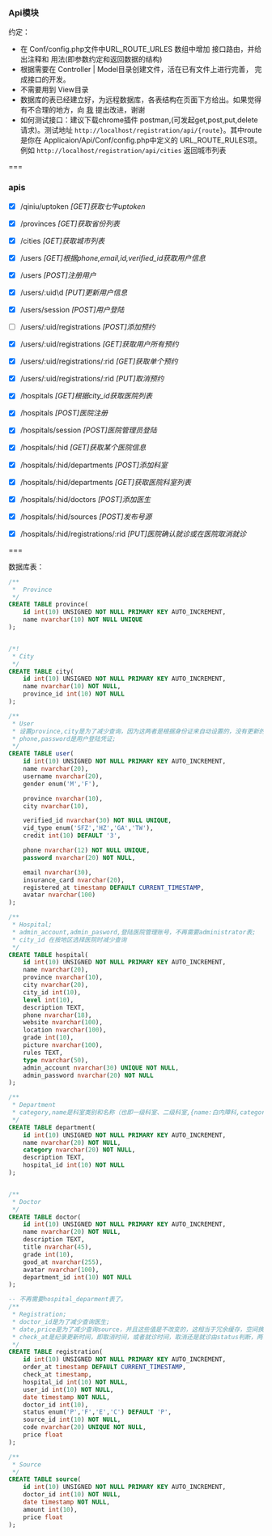 ### Api模块

约定：
- 在 Conf/config.php文件中URL_ROUTE_URLES 数组中增加 接口路由，并给出注释和 用法(即参数约定和返回数据的结构)
- 根据需要在 Controller | Model目录创建文件，活在已有文件上进行完善， 完成接口的开发。
- 不需要用到 View目录
- 数据库的表已经建立好，为远程数据库，各表结构在页面下方给出。如果觉得有不合理的地方，向 [我](mailto:i.dragonxx@icloud.com) 提出改进，谢谢
- 如何测试接口：建议下载chrome插件 postman,(可发起get,post,put,delete请求)。测试地址 `http://localhost/registration/api/{route}`。其中route是你在 Applicaion/Api/Conf/config.php中定义的 URL_ROUTE_RULES项。例如 `http://localhost/registration/api/cities`  返回城市列表

===

### apis
- [x] /qiniu/uptoken    _[GET]获取七牛uptoken_
- [x] /provinces    _[GET]获取省份列表_
- [x] /cities   _[GET]获取城市列表_
- [x] /users    _[GET]根据phone,email,id,verified_id获取用户信息_
- [x] /users    _[POST]注册用户_
- [x] /users/:uid\d   _[PUT]更新用户信息_
- [x] /users/session     _[POST]用户登陆_
- [ ] /users/:uid/registrations     _[POST]添加预约_
- [x] /users/:uid/registrations     _[GET]获取用户所有预约_
- [x] /users/:uid/registrations/:rid    _[GET]获取单个预约_
- [x] /users/:uid/registrations/:rid    _[PUT]取消预约_
- [x] /hospitals    _[GET]根据city_id获取医院列表_
- [x] /hospitals    _[POST]医院注册_
- [x] /hospitals/session    _[POST]医院管理员登陆_
- [x] /hospitals/:hid   _[GET]获取某个医院信息_
- [x] /hospitals/:hid/departments   _[POST]添加科室_
- [x] /hospitals/:hid/departments   _[GET]获取医院科室列表_
- [x] /hospitals/:hid/doctors   _[POST]添加医生_
- [x] /hospitals/:hid/sources   _[POST]发布号源_
- [x] /hospitals/:hid/registrations/:rid    _[PUT]医院确认就诊或在医院取消就诊_


===


数据库表：
```sql
/**
 *  Province
 */
CREATE TABLE province(
    id int(10) UNSIGNED NOT NULL PRIMARY KEY AUTO_INCREMENT,
    name nvarchar(10) NOT NULL UNIQUE 
);


/*!
 * City
 */
CREATE TABLE city(
    id int(10) UNSIGNED NOT NULL PRIMARY KEY AUTO_INCREMENT,
    name nvarchar(10) NOT NULL,
    province_id int(10) NOT NULL
);

/**
 * User
 * 设置province,city是为了减少查询，因为这两者是根据身份证来自动设置的，没有更新的需求;
 * phone,password是用户登陆凭证;
 */
CREATE TABLE user(
    id int(10) UNSIGNED NOT NULL PRIMARY KEY AUTO_INCREMENT,
    name nvarchar(20),
    username nvarchar(20),
    gender enum('M','F'),

    province nvarchar(10),
    city nvarchar(10),

    verified_id nvarchar(30) NOT NULL UNIQUE,
    vid_type enum('SFZ','HZ','GA','TW'),
    credit int(10) DEFAULT '3',

    phone nvarchar(12) NOT NULL UNIQUE,
    password nvarchar(20) NOT NULL,

    email nvarchar(30),
    insurance_card nvarchar(20),
    registered_at timestamp DEFAULT CURRENT_TIMESTAMP,
    avatar nvarchar(100)
);

/**
 * Hospital;
 * admin_account,admin_pasword,登陆医院管理账号，不再需要administrator表;
 * city_id 在按地区选择医院时减少查询
 */
CREATE TABLE hospital(
    id int(10) UNSIGNED NOT NULL PRIMARY KEY AUTO_INCREMENT,
    name nvarchar(20),
    province nvarchar(10),
    city nvarchar(20),
    city_id int(10),
    level int(10),
    description TEXT,
    phone nvarchar(18),
    website nvarchar(100),
    location nvarchar(100),
    grade int(10),
    picture nvarchar(100),
    rules TEXT,
    type nvarchar(50),
    admin_account nvarchar(30) UNIQUE NOT NULL, 
    admin_password nvarchar(20) NOT NULL
);

/**
 * Department
 * category,name是科室类别和名称（也即一级科室、二级科室,{name:白内障科,category:眼科}）
 */
CREATE TABLE department(
    id int(10) UNSIGNED NOT NULL PRIMARY KEY AUTO_INCREMENT,
    name nvarchar(20) NOT NULL,
    category nvarchar(20) NOT NULL,
    description TEXT,
    hospital_id int(10) NOT NULL
);


/**
 * Doctor
 */
CREATE TABLE doctor(
    id int(10) UNSIGNED NOT NULL PRIMARY KEY AUTO_INCREMENT,
    name nvarchar(20) NOT NULL,
    description TEXT,
    title nvarchar(45),
    grade int(10),
    good_at nvarchar(255),
    avatar nvarchar(100),
    department_id int(10) NOT NULL
);

-- 不再需要hospital_deparment表了。
/**
 * Registration;
 * doctor_id是为了减少查询医生;
 * date,price是为了减少查询source，并且这些值是不改变的，这相当于冗余缓存，空间换时间
 * check_at是纪录更新时间，即取消时间，或者就诊时间，取消还是就诊由status判断，两者结合可提供明确信息
 */
CREATE TABLE registration(
    id int(10) UNSIGNED NOT NULL PRIMARY KEY AUTO_INCREMENT,
    order_at timestamp DEFAULT CURRENT_TIMESTAMP,
    check_at timestamp,
    hospital_id int(10) NOT NULL,
    user_id int(10) NOT NULL,
    date timestamp NOT NULL,
    doctor_id int(10),
    status enum('P','F','E','C') DEFAULT 'P',
    source_id int(10) NOT NULL,
    code nvarchar(20) UNIQUE NOT NULL,
    price float
);

/**
 * Source
 */
CREATE TABLE source(
    id int(10) UNSIGNED NOT NULL PRIMARY KEY AUTO_INCREMENT,
    doctor_id int(10) NOT NULL,
    date timestamp NOT NULL,
    amount int(10),
    price float
);
```